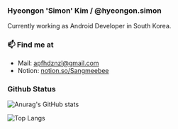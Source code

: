 ### Hyeongon 'Simon' Kim / @hyeongon.simon

Currently working as Android Developer in South Korea.

### 📫  Find me at

-   Mail: [apfhdznzl@gmail.com](mailto:apfhdznzl@gmail.com)
-   Notion: [notion.so/Sangmeebee](https://www.notion.so/8019ca4180314254af5aadd291154508)

### Github Status
![Anurag's GitHub stats](https://github-readme-stats.vercel.app/api?username=Sangmeebee&show_icons=true&count_private=true)

![Top Langs](https://github-readme-stats.vercel.app/api/top-langs/?username=Sangmeebee&layout=compact&count_private=true)
